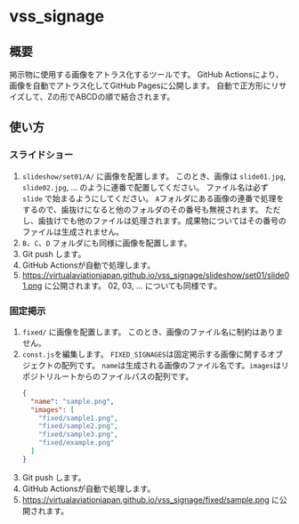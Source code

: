 # vss_signage

## 概要
掲示物に使用する画像をアトラス化するツールです。
GitHub Actionsにより、画像を自動でアトラス化してGitHub Pagesに公開します。
自動で正方形にリサイズして、Zの形でABCDの順で結合されます。

## 使い方
### スライドショー
1. `slideshow/set01/A/` に画像を配置します。
   このとき、画像は `slide01.jpg`, `slide02.jpg`, ... のように連番で配置してください。
   ファイル名は必ず `slide` で始まるようにしてください。
   `A`フォルダにある画像の連番で処理をするので、歯抜けになると他のフォルダのその番号も無視されます。
   ただし、歯抜けでも他のファイルは処理されます。成果物についてはその番号のファイルは生成されません。
2. `B`、`C`、`D` フォルダにも同様に画像を配置します。
3. Git push します。
4. GitHub Actionsが自動で処理します。
4. https://virtualaviationjapan.github.io/vss_signage/slideshow/set01/slide01.png に公開されます。
   02, 03, ... についても同様です。

### 固定掲示
1. `fixed/` に画像を配置します。
   このとき、画像のファイル名に制約はありません。
2. `const.js`を編集します。
   `FIXED_SIGNAGES`は固定掲示する画像に関するオブジェクトの配列です。
   `name`は生成される画像のファイル名です。`images`はリポジトリルートからのファイルパスの配列です。
   ```json
   {
     "name": "sample.png",
     "images": [
       "fixed/sample1.png",
       "fixed/sample2.png",
       "fixed/sample3.png",
       "fixed/example.png"
     ]
   }
   ```
3. Git push します。
4. GitHub Actionsが自動で処理します。
4. https://virtualaviationjapan.github.io/vss_signage/fixed/sample.png に公開されます。
